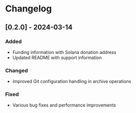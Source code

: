 # Changelog

## [0.2.0] - 2024-03-14
### Added
- Funding information with Solana donation address
- Updated README with support information

### Changed
- Improved Git configuration handling in archive operations

### Fixed
- Various bug fixes and performance improvements